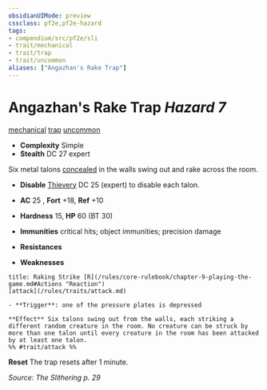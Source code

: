 ```yaml
---
obsidianUIMode: preview
cssclass: pf2e,pf2e-hazard
tags:
- compendium/src/pf2e/sli
- trait/mechanical
- trait/trap
- trait/uncommon
aliases: ["Angazhan's Rake Trap"]
---
```

# Angazhan's Rake Trap *Hazard 7*  
[mechanical](/rules/traits/mechanical.md)  [trap](/rules/traits/trap.md)  [uncommon](/rules/traits/uncommon.md)  

- **Complexity** Simple
- **Stealth** DC 27 expert  

Six metal talons [concealed](/rules/conditions.md#Concealed) in the walls swing out and rake across the room.

- **Disable** [Thievery](/compendium/skills.md#Thievery) DC 25 (expert) to disable each talon.  

- **AC** 25 , **Fort** +18, **Ref** +10
- **Hardness** 15, **HP** 60 (BT 30)
- **Immunities** critical hits; object immunities; precision damage
- **Resistances** 
- **Weaknesses** 
     
```ad-embed-ability
title: Raking Strike [R](/rules/core-rulebook/chapter-9-playing-the-game.md#Actions "Reaction")
[attack](/rules/traits/attack.md)  

- **Trigger**: one of the pressure plates is depressed

**Effect** Six talons swing out from the walls, each striking a different random creature in the room. No creature can be struck by more than one talon until every creature in the room has been attacked by at least one talon.  
%% #trait/attack %%
```

**Reset** The trap resets after 1 minute.  

*Source: The Slithering p. 29*